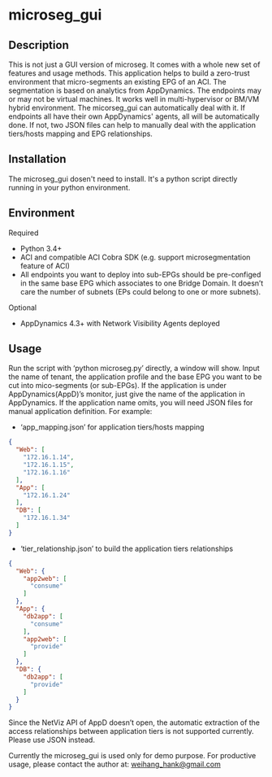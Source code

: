 # microseg_gui

## Description

This is not just a GUI version of microseg. It comes with a whole new set of features and usage methods. This application helps to build a zero-trust environment that micro-segments an existing EPG of an ACI. The segmentation is based on analytics from  AppDynamics. The endpoints may or may not be virtual machines. It works well in multi-hypervisor or BM/VM hybrid environment. The micorseg_gui can automatically deal with it. If endpoints all have their own AppDynamics' agents, all will be automatically done. If not, two JSON files can help to manually deal with the application tiers/hosts mapping and EPG relationships. 

## Installation

The microseg_gui dosen't need to install. It's a python script directly running in your python environment.

## Environment

Required <br>
* Python 3.4+ <br>
* ACI and compatible ACI Cobra SDK (e.g. support microsegmentation feature of ACI) <br>
* All endpoints you want to deploy into sub-EPGs should be pre-configed in the same base EPG which associates to one Bridge Domain. It doesn’t care the number of subnets (EPs could belong to one or more subnets). <br>

Optional
* AppDynamics 4.3+ with Network Visibility Agents deployed

## Usage

Run the script with ‘python microseg.py’ directly, a window will show. Input the name of tenant, the application profile and the base EPG you want to be cut into mico-segments (or sub-EPGs). If the application is under AppDynamics(AppD)’s monitor, just give the name of the application in AppDynamics. If the application name omits, you will need JSON files for manual application definition. 
For example:
* ‘app_mapping.json’ for application tiers/hosts mapping
```json
{
  "Web": [
    "172.16.1.14",
    "172.16.1.15",
    "172.16.1.16"
  ],
  "App": [
    "172.16.1.24"
  ],
  "DB": [
    "172.16.1.34"
  ]
}
```
* ‘tier_relationship.json’ to build the application tiers relationships
```json
{
  "Web": {
    "app2web": [
      "consume"
    ]
  },
  "App": {
    "db2app": [
      "consume"
    ],
    "app2web": [
      "provide"
    ]
  },
  "DB": {
    "db2app": [
      "provide"
    ]
  }
}
```
Since the NetViz API of AppD doesn’t open,  the automatic extraction of the access relationships between application tiers is not supported currently. Please use JSON instead.

Currently the microseg_gui is used only for demo purpose. For productive usage, please contact the author at: weihang_hank@gmail.com
